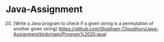 # Java-Assignment

20. [Write a Java program to check if a given string is a permutation of another given string] (https://github.com/Shubham-Choudhury/Java-Assignment/blob/main/Program%2020.java)
